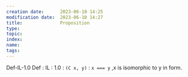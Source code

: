 ```yaml
---
creation date:		2023-06-10 14:25
modification date:	2023-06-10 14:27
title: 				Proposition
type:
topic:
index:
name:
tags: 
---
```

Def-IL-1.0
Def : IL : 1.0 : `(C x, y)` : `x === y` ,x is isomorphic to y in form.